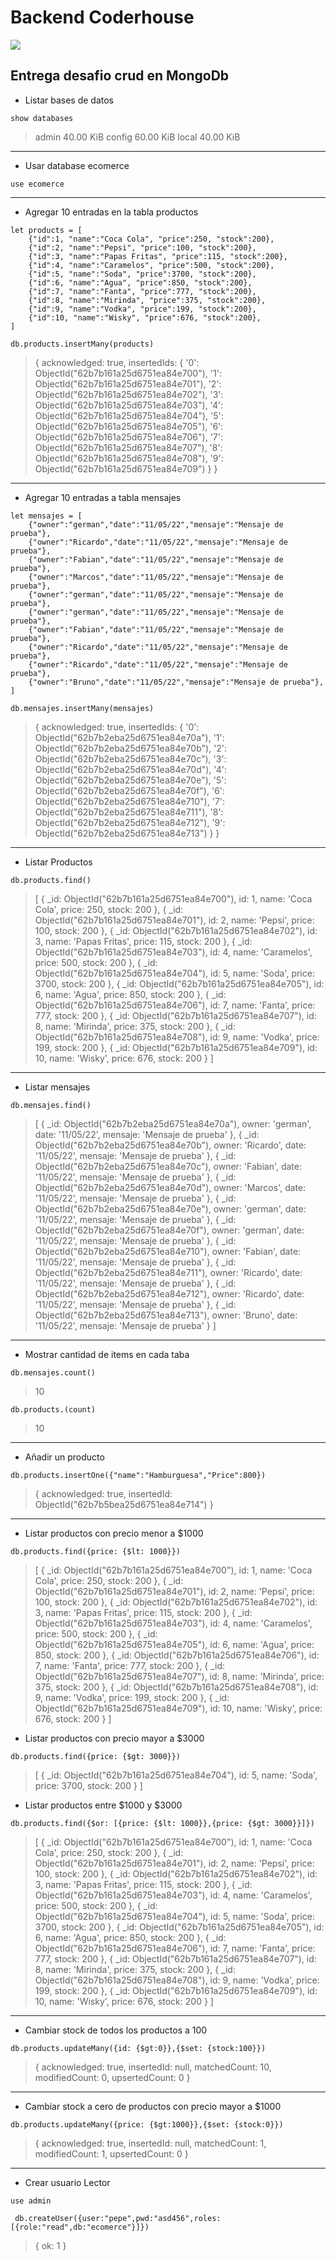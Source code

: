 ﻿# Backend Coderhouse

![](https://camo.githubusercontent.com/929001314046a472e018b69275ec25016a872605e8505ce9a32c5937612ad9ae/68747470733a2f2f6a6f62732e636f646572686f7573652e636f6d2f6173736574732f6c6f676f735f636f646572686f7573652e706e67)


## Entrega desafio crud en MongoDb

- Listar bases de datos
```
show databases
```


> admin   40.00 KiB
> config  60.00 KiB
> local   40.00 KiB
---

- Usar database ecomerce

```
use ecomerce
```
---

- Agregar 10 entradas en la tabla productos

```
let products = [
	{"id":1, "name":"Coca Cola", "price":250, "stock":200},
	{"id":2, "name":"Pepsi", "price":100, "stock":200},
	{"id":3, "name":"Papas Fritas", "price":115, "stock":200},
	{"id":4, "name":"Caramelos", "price":500, "stock":200},
	{"id":5, "name":"Soda", "price":3700, "stock":200},
	{"id":6, "name":"Agua", "price":850, "stock":200},
	{"id":7, "name":"Fanta", "price":777, "stock":200},
	{"id":8, "name":"Mirinda", "price":375, "stock":200},
	{"id":9, "name":"Vodka", "price":199, "stock":200},
	{"id":10, "name":"Wisky", "price":676, "stock":200},
]
```
```
db.products.insertMany(products)
```

> {
 acknowledged: true,
 insertedIds: {
   '0': ObjectId("62b7b161a25d6751ea84e700"),
   '1': ObjectId("62b7b161a25d6751ea84e701"),
    '2': ObjectId("62b7b161a25d6751ea84e702"),
    '3': ObjectId("62b7b161a25d6751ea84e703"),
    '4': ObjectId("62b7b161a25d6751ea84e704"),
    '5': ObjectId("62b7b161a25d6751ea84e705"),
    '6': ObjectId("62b7b161a25d6751ea84e706"),
    '7': ObjectId("62b7b161a25d6751ea84e707"),
    '8': ObjectId("62b7b161a25d6751ea84e708"),
    '9': ObjectId("62b7b161a25d6751ea84e709")
   }
}
---
- Agregar 10 entradas a tabla mensajes

```
let mensajes = [
	{"owner":"german","date":"11/05/22","mensaje":"Mensaje de prueba"},
	{"owner":"Ricardo","date":"11/05/22","mensaje":"Mensaje de prueba"},
	{"owner":"Fabian","date":"11/05/22","mensaje":"Mensaje de prueba"},
	{"owner":"Marcos","date":"11/05/22","mensaje":"Mensaje de prueba"},
	{"owner":"german","date":"11/05/22","mensaje":"Mensaje de prueba"},
	{"owner":"german","date":"11/05/22","mensaje":"Mensaje de prueba"},
	{"owner":"Fabian","date":"11/05/22","mensaje":"Mensaje de prueba"},
	{"owner":"Ricardo","date":"11/05/22","mensaje":"Mensaje de prueba"},
	{"owner":"Ricardo","date":"11/05/22","mensaje":"Mensaje de prueba"},
	{"owner":"Bruno","date":"11/05/22","mensaje":"Mensaje de prueba"},
]
```

```
db.mensajes.insertMany(mensajes)
```
> {
  acknowledged: true,
  insertedIds: {
    '0': ObjectId("62b7b2eba25d6751ea84e70a"),
    '1': ObjectId("62b7b2eba25d6751ea84e70b"),
    '2': ObjectId("62b7b2eba25d6751ea84e70c"),
    '3': ObjectId("62b7b2eba25d6751ea84e70d"),
    '4': ObjectId("62b7b2eba25d6751ea84e70e"),
    '5': ObjectId("62b7b2eba25d6751ea84e70f"),
    '6': ObjectId("62b7b2eba25d6751ea84e710"),
    '7': ObjectId("62b7b2eba25d6751ea84e711"),
    '8': ObjectId("62b7b2eba25d6751ea84e712"),
    '9': ObjectId("62b7b2eba25d6751ea84e713")
  }
}
---

- Listar Productos

```
db.products.find()
```

> [
  {
    _id: ObjectId("62b7b161a25d6751ea84e700"),
    id: 1,
    name: 'Coca Cola',
    price: 250,
    stock: 200
  },
  {
    _id: ObjectId("62b7b161a25d6751ea84e701"),
    id: 2,
    name: 'Pepsi',
    price: 100,
    stock: 200
  },
  {
    _id: ObjectId("62b7b161a25d6751ea84e702"),
    id: 3,
    name: 'Papas Fritas',
    price: 115,
    stock: 200
  },
  {
    _id: ObjectId("62b7b161a25d6751ea84e703"),
    id: 4,
    name: 'Caramelos',
    price: 500,
    stock: 200
  },
  {
    _id: ObjectId("62b7b161a25d6751ea84e704"),
    id: 5,
    name: 'Soda',
    price: 3700,
    stock: 200
  },
  {
    _id: ObjectId("62b7b161a25d6751ea84e705"),
    id: 6,
    name: 'Agua',
    price: 850,
    stock: 200
  },
  {
    _id: ObjectId("62b7b161a25d6751ea84e706"),
    id: 7,
    name: 'Fanta',
    price: 777,
    stock: 200
  },
  {
    _id: ObjectId("62b7b161a25d6751ea84e707"),
    id: 8,
    name: 'Mirinda',
    price: 375,
    stock: 200
  },
  {
    _id: ObjectId("62b7b161a25d6751ea84e708"),
    id: 9,
    name: 'Vodka',
    price: 199,
    stock: 200
  },
  {
    _id: ObjectId("62b7b161a25d6751ea84e709"),
    id: 10,
    name: 'Wisky',
    price: 676,
    stock: 200
  }
]

---

- Listar mensajes

```
db.mensajes.find()
```

> [
  {
    _id: ObjectId("62b7b2eba25d6751ea84e70a"),
    owner: 'german',
    date: '11/05/22',
    mensaje: 'Mensaje de prueba'
  },
  {
    _id: ObjectId("62b7b2eba25d6751ea84e70b"),
    owner: 'Ricardo',
    date: '11/05/22',
    mensaje: 'Mensaje de prueba'
  },
  {
    _id: ObjectId("62b7b2eba25d6751ea84e70c"),
    owner: 'Fabian',
    date: '11/05/22',
    mensaje: 'Mensaje de prueba'
  },
  {
    _id: ObjectId("62b7b2eba25d6751ea84e70d"),
    owner: 'Marcos',
    date: '11/05/22',
    mensaje: 'Mensaje de prueba'
  },
  {
    _id: ObjectId("62b7b2eba25d6751ea84e70e"),
    owner: 'german',
    date: '11/05/22',
    mensaje: 'Mensaje de prueba'
  },
  {
    _id: ObjectId("62b7b2eba25d6751ea84e70f"),
    owner: 'german',
    date: '11/05/22',
    mensaje: 'Mensaje de prueba'
  },
  {
    _id: ObjectId("62b7b2eba25d6751ea84e710"),
    owner: 'Fabian',
    date: '11/05/22',
    mensaje: 'Mensaje de prueba'
  },
  {
    _id: ObjectId("62b7b2eba25d6751ea84e711"),
    owner: 'Ricardo',
    date: '11/05/22',
    mensaje: 'Mensaje de prueba'
  },
  {
    _id: ObjectId("62b7b2eba25d6751ea84e712"),
    owner: 'Ricardo',
    date: '11/05/22',
    mensaje: 'Mensaje de prueba'
  },
  {
    _id: ObjectId("62b7b2eba25d6751ea84e713"),
    owner: 'Bruno',
    date: '11/05/22',
    mensaje: 'Mensaje de prueba'
  }
]

---
- Mostrar cantidad de items en cada taba


```
db.mensajes.count()
```
> 10

```
db.products.(count)
```

> 10

---

- Añadir un producto

```
db.products.insertOne({"name":"Hamburguesa","Price":800})
```

> {
  acknowledged: true,
  insertedId: ObjectId("62b7b5bea25d6751ea84e714")
}

---

- Listar productos con precio menor a $1000

```
db.products.find({price: {$lt: 1000}})
```

> [
  {
    _id: ObjectId("62b7b161a25d6751ea84e700"),
    id: 1,
    name: 'Coca Cola',
    price: 250,
    stock: 200
  },
  {
    _id: ObjectId("62b7b161a25d6751ea84e701"),
    id: 2,
    name: 'Pepsi',
    price: 100,
    stock: 200
  },
  {
    _id: ObjectId("62b7b161a25d6751ea84e702"),
    id: 3,
    name: 'Papas Fritas',
    price: 115,
    stock: 200
  },
  {
    _id: ObjectId("62b7b161a25d6751ea84e703"),
    id: 4,
    name: 'Caramelos',
    price: 500,
    stock: 200
  },
  {
    _id: ObjectId("62b7b161a25d6751ea84e705"),
    id: 6,
    name: 'Agua',
    price: 850,
    stock: 200
  },
  {
    _id: ObjectId("62b7b161a25d6751ea84e706"),
    id: 7,
    name: 'Fanta',
    price: 777,
    stock: 200
  },
  {
    _id: ObjectId("62b7b161a25d6751ea84e707"),
    id: 8,
    name: 'Mirinda',
    price: 375,
    stock: 200
  },
  {
    _id: ObjectId("62b7b161a25d6751ea84e708"),
    id: 9,
    name: 'Vodka',
    price: 199,
    stock: 200
  },
  {
    _id: ObjectId("62b7b161a25d6751ea84e709"),
    id: 10,
    name: 'Wisky',
    price: 676,
    stock: 200
  }
]

- Listar productos con precio mayor a $3000

```
db.products.find({price: {$gt: 3000}})
```

> [
  {
    _id: ObjectId("62b7b161a25d6751ea84e704"),
    id: 5,
    name: 'Soda',
    price: 3700,
    stock: 200
  }
]

-  Listar productos entre $1000 y $3000

```
db.products.find({$or: [{price: {$lt: 1000}},{price: {$gt: 3000}}]})
```
> [
  {
    _id: ObjectId("62b7b161a25d6751ea84e700"),
    id: 1,
    name: 'Coca Cola',
    price: 250,
    stock: 200
  },
  {
    _id: ObjectId("62b7b161a25d6751ea84e701"),
    id: 2,
    name: 'Pepsi',
    price: 100,
    stock: 200
  },
  {
    _id: ObjectId("62b7b161a25d6751ea84e702"),
    id: 3,
    name: 'Papas Fritas',
    price: 115,
    stock: 200
  },
  {
    _id: ObjectId("62b7b161a25d6751ea84e703"),
    id: 4,
    name: 'Caramelos',
    price: 500,
    stock: 200
  },
  {
    _id: ObjectId("62b7b161a25d6751ea84e704"),
    id: 5,
    name: 'Soda',
    price: 3700,
    stock: 200
  },
  {
    _id: ObjectId("62b7b161a25d6751ea84e705"),
    id: 6,
    name: 'Agua',
    price: 850,
    stock: 200
  },
  {
    _id: ObjectId("62b7b161a25d6751ea84e706"),
    id: 7,
    name: 'Fanta',
    price: 777,
    stock: 200
  },
  {
    _id: ObjectId("62b7b161a25d6751ea84e707"),
    id: 8,
    name: 'Mirinda',
    price: 375,
    stock: 200
  },
  {
    _id: ObjectId("62b7b161a25d6751ea84e708"),
    id: 9,
    name: 'Vodka',
    price: 199,
    stock: 200
  },
  {
    _id: ObjectId("62b7b161a25d6751ea84e709"),
    id: 10,
    name: 'Wisky',
    price: 676,
    stock: 200
  }
]
---
- Cambiar stock de todos los productos a 100

```
db.products.updateMany({id: {$gt:0}},{$set: {stock:100}})
```

> {
  acknowledged: true,
  insertedId: null,
  matchedCount: 10,
  modifiedCount: 0,
  upsertedCount: 0
}
---
- Cambiar stock a cero de productos con precio mayor a $1000

```
db.products.updateMany({price: {$gt:1000}},{$set: {stock:0}})
```
>{
  acknowledged: true,
  insertedId: null,
  matchedCount: 1,
  modifiedCount: 1,
  upsertedCount: 0
}
---


- Crear usuario Lector

```
use admin
```

```
 db.createUser({user:"pepe",pwd:"asd456",roles: [{role:"read",db:"ecomerce"}]})
```

> { ok: 1 }


